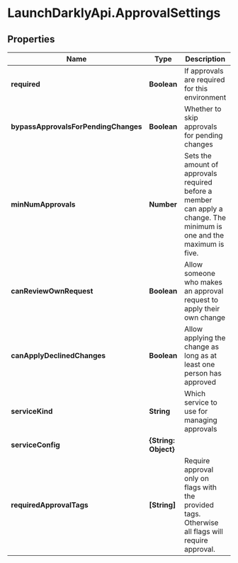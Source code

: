 # LaunchDarklyApi.ApprovalSettings

## Properties

Name | Type | Description | Notes
------------ | ------------- | ------------- | -------------
**required** | **Boolean** | If approvals are required for this environment | 
**bypassApprovalsForPendingChanges** | **Boolean** | Whether to skip approvals for pending changes | 
**minNumApprovals** | **Number** | Sets the amount of approvals required before a member can apply a change. The minimum is one and the maximum is five. | 
**canReviewOwnRequest** | **Boolean** | Allow someone who makes an approval request to apply their own change | 
**canApplyDeclinedChanges** | **Boolean** | Allow applying the change as long as at least one person has approved | 
**serviceKind** | **String** | Which service to use for managing approvals | 
**serviceConfig** | **{String: Object}** |  | 
**requiredApprovalTags** | **[String]** | Require approval only on flags with the provided tags. Otherwise all flags will require approval. | 


